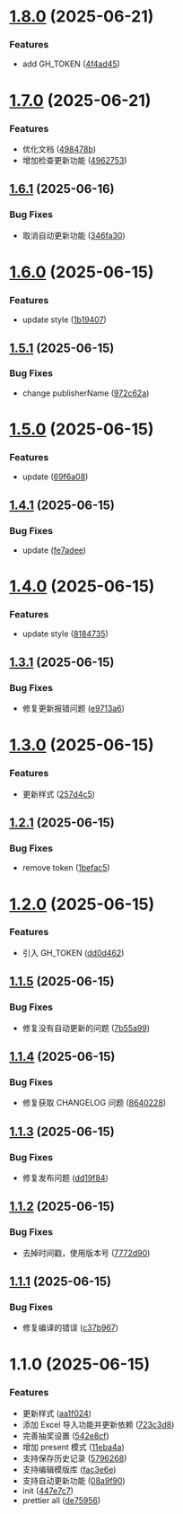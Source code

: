 

# [1.8.0](https://github.com/Acring/teacher-tools-electron/compare/v1.7.0...v1.8.0) (2025-06-21)


### Features

* add GH_TOKEN ([4f4ad45](https://github.com/Acring/teacher-tools-electron/commit/4f4ad4505bafe96fe64a0cb098002d873422458b))

# [1.7.0](https://github.com/Acring/teacher-tools-electron/compare/v1.6.1...v1.7.0) (2025-06-21)


### Features

* 优化文档 ([498478b](https://github.com/Acring/teacher-tools-electron/commit/498478b9d1e38fe4b99859b2e3b7ca968d2277ef))
* 增加检查更新功能 ([4962753](https://github.com/Acring/teacher-tools-electron/commit/4962753870ebec669cb4695b177b006f25e1059c))

## [1.6.1](https://github.com/Acring/teacher-tools-electron/compare/v1.6.0...v1.6.1) (2025-06-16)


### Bug Fixes

* 取消自动更新功能 ([346fa30](https://github.com/Acring/teacher-tools-electron/commit/346fa3018757115a6d34db18630fd0e3247d1a6e))

# [1.6.0](https://github.com/Acring/teacher-tools-electron/compare/v1.5.1...v1.6.0) (2025-06-15)


### Features

* update style ([1b19407](https://github.com/Acring/teacher-tools-electron/commit/1b1940740e11367174e76956a08fcc01a89624d1))

## [1.5.1](https://github.com/Acring/teacher-tools-electron/compare/v1.5.0...v1.5.1) (2025-06-15)


### Bug Fixes

* change publisherName ([972c62a](https://github.com/Acring/teacher-tools-electron/commit/972c62aa838c33c15aa81b5452e41c0ff63c0e43))

# [1.5.0](https://github.com/Acring/teacher-tools-electron/compare/v1.4.1...v1.5.0) (2025-06-15)


### Features

* update ([69f6a08](https://github.com/Acring/teacher-tools-electron/commit/69f6a08257ec59a33307cb393395c8b81422a808))

## [1.4.1](https://github.com/Acring/teacher-tools-electron/compare/v1.4.0...v1.4.1) (2025-06-15)


### Bug Fixes

* update ([fe7adee](https://github.com/Acring/teacher-tools-electron/commit/fe7adee97ac6427f2527cf390c47bda697632029))

# [1.4.0](https://github.com/Acring/teacher-tools-electron/compare/v1.3.1...v1.4.0) (2025-06-15)


### Features

* update style ([8184735](https://github.com/Acring/teacher-tools-electron/commit/8184735bb58ee9cf781b766b92a5d7b465679b23))

## [1.3.1](https://github.com/Acring/teacher-tools-electron/compare/v1.3.0...v1.3.1) (2025-06-15)


### Bug Fixes

* 修复更新报错问题 ([e9713a6](https://github.com/Acring/teacher-tools-electron/commit/e9713a6a306ec0454d3263111b034445e6332862))

# [1.3.0](https://github.com/Acring/teacher-tools-electron/compare/v1.2.1...v1.3.0) (2025-06-15)


### Features

* 更新样式 ([257d4c5](https://github.com/Acring/teacher-tools-electron/commit/257d4c592dcad9eeb6176354ba9ef6616dbfa944))

## [1.2.1](https://github.com/Acring/teacher-tools-electron/compare/v1.2.0...v1.2.1) (2025-06-15)


### Bug Fixes

* remove token ([1befac5](https://github.com/Acring/teacher-tools-electron/commit/1befac5d40ac0e907bb6ad84deeb8501631f9e03))

# [1.2.0](https://github.com/Acring/teacher-tools-electron/compare/v1.1.5...v1.2.0) (2025-06-15)


### Features

* 引入 GH_TOKEN ([dd0d462](https://github.com/Acring/teacher-tools-electron/commit/dd0d462c6264d688f9d44b78b83c8725af1796e3))

## [1.1.5](https://github.com/Acring/teacher-tools-electron/compare/v1.1.4...v1.1.5) (2025-06-15)


### Bug Fixes

* 修复没有自动更新的问题 ([7b55a99](https://github.com/Acring/teacher-tools-electron/commit/7b55a997fc4c648ae9ef9d5d67acd57491d1dac0))

## [1.1.4](https://github.com/Acring/teacher-tools-electron/compare/v1.1.3...v1.1.4) (2025-06-15)


### Bug Fixes

* 修复获取 CHANGELOG 问题 ([8640228](https://github.com/Acring/teacher-tools-electron/commit/864022842a958913b24880d9f3dd7790cb40e669))

## [1.1.3](https://github.com/Acring/teacher-tools-electron/compare/v1.1.2...v1.1.3) (2025-06-15)


### Bug Fixes

* 修复发布问题 ([dd19f84](https://github.com/Acring/teacher-tools-electron/commit/dd19f84b5b1ed783a625b670abcd18bb64c8e3eb))

## [1.1.2](https://github.com/Acring/teacher-tools-electron/compare/v1.1.1...v1.1.2) (2025-06-15)


### Bug Fixes

* 去掉时间戳，使用版本号 ([7772d90](https://github.com/Acring/teacher-tools-electron/commit/7772d90a7d117191273d145910ff495184576e36))

## [1.1.1](https://github.com/Acring/teacher-tools-electron/compare/v1.1.0...v1.1.1) (2025-06-15)


### Bug Fixes

* 修复编译的错误 ([c37b967](https://github.com/Acring/teacher-tools-electron/commit/c37b9677bdbf562889568059ff6f135c66876194))

# 1.1.0 (2025-06-15)


### Features

* 更新样式 ([aa1f024](https://github.com/Acring/teacher-tools-electron/commit/aa1f0245473ffac3467a210bc998e5d982d90146))
* 添加 Excel 导入功能并更新依赖 ([723c3d8](https://github.com/Acring/teacher-tools-electron/commit/723c3d87318f9a4882d17bc417965e587976a5aa))
* 完善抽奖设置 ([542e8cf](https://github.com/Acring/teacher-tools-electron/commit/542e8cfd5f0e1cc6ddb3c6d0e7b9c6c5e23e016c))
* 增加 present 模式 ([11eba4a](https://github.com/Acring/teacher-tools-electron/commit/11eba4ac96a40c699c3281d05ce946329e33ca86))
* 支持保存历史记录 ([5796268](https://github.com/Acring/teacher-tools-electron/commit/57962680c2171bfcb9fb16aac690a0bbfe9c5a1d))
* 支持编辑模版库 ([fac3e6e](https://github.com/Acring/teacher-tools-electron/commit/fac3e6e4870b03847c2bdfc2a72b351abe84131d))
* 支持自动更新功能 ([08a9f90](https://github.com/Acring/teacher-tools-electron/commit/08a9f906ec8d40ad8bd779bba958dbb3bd133bde))
* init ([447e7c7](https://github.com/Acring/teacher-tools-electron/commit/447e7c7b9e118060e96da029eb6004e8e9400e86))
* prettier all ([de75956](https://github.com/Acring/teacher-tools-electron/commit/de75956a69a42c17f35bf691604b2844b576843c))

